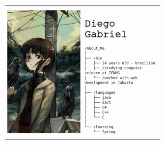 <!--- old readme <p align = center>
  <img src="https://img.shields.io/badge/Java-ED8B00?style=for-the-badge&logo=java&logoColor=white" /> <img src="https://img.shields.io/badge/Dart-0175C2?style=for-the-badge&logo=dart&logoColor=white" />
  <img src="https://img.shields.io/badge/Flutter-02569B?style=for-the-badge&logo=flutter&logoColor=white" />
  <img src="https://img.shields.io/badge/Unity-100000?style=for-the-badge&logo=unity&logoColor=white" />
  <img src="https://img.shields.io/badge/C%23-239120?style=for-the-badge&logo=c-sharp&logoColor=white" />
</p>


PT

- 👋 Olá, sou Diego Gabriel e atualmente sou aluno de ciências da computação no Instituto Federal do Norte de Minas Gerais.
- 👀 Tenho interesse em desenvolvimento de software, backend, mobile e em desenvolvimento de jogos. 
- 🌱 Atualmente estou aprendendo sobre Godot.
- 📫 Para entrar em contato, sinta-se livre em me mandar um email: dgmagalhaesbarbosa@gmail.com.

EN

- 👋 Hi, I’m Diego Gabriel and I'm currently a computer science student at Instituto Federal do Norte de Minas Gerais.
- 👀 I'm interested in software development, backend, mobile and game development.
- 🌱 I'm currently learning about Godot.
- 📫 To reach me, feel free to email me: dgmagalhaesbarbosa@gmail.com.

<img src="https://github.com/DiegogMagalhaes/DiegogMagalhaes/blob/main/lain.gif" alt="Let's all love lain" style="width:800px;height:500px;">
--->

<table>
  <tr>
    <td style="width: 50%;">
       <img src="https://github.com/DiegogMagalhaes/DiegogMagalhaes/blob/main/lain.jfif" alt="Let's all love lain" style=" width: 200%; border: none;"/>
    </td>
    <td style="width: 50%; vertical-align: top;">
    <p style="font-family: monospace; font-size: 16px;">
      <h1>𝙳𝚒𝚎𝚐𝚘 𝙶𝚊𝚋𝚛𝚒𝚎𝚕</h1>                            
    </p>
    
    /About_Me
    │
    ├── /bio
    │   ├── 24 years old - brazilian 
    │   ├── /studying computer science at IFNMG
    │   └── /worked with web development in Jakarta
    │
    ├── /languages
    │   ├── java
    │   ├── dart
    │   ├── C#
    │   ├── C++
    │   └── C
    │
    └── /learning
        └── Spring
        
  </tr>
</table>
<!---
DiegogMagalhaes/DiegogMagalhaes is a ✨ special ✨ repository because its README.md (this file) appears on your GitHub profile.
You can click the Preview link to take a look at your changes.
--->
